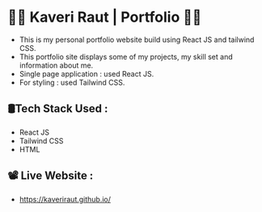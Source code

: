 # 👩‍💻 Kaveri Raut | Portfolio 👩‍💻 #
- This is my personal portfolio website build using React JS and tailwind CSS. 
- This portfolio site displays some of my projects, my skill set and information about me.
- Single page application : used React JS.
- For styling : used Tailwind CSS.

## 🛢Tech Stack Used : 
- React JS
- Tailwind CSS
- HTML

## 📽 Live Website :
- https://kaveriraut.github.io/
